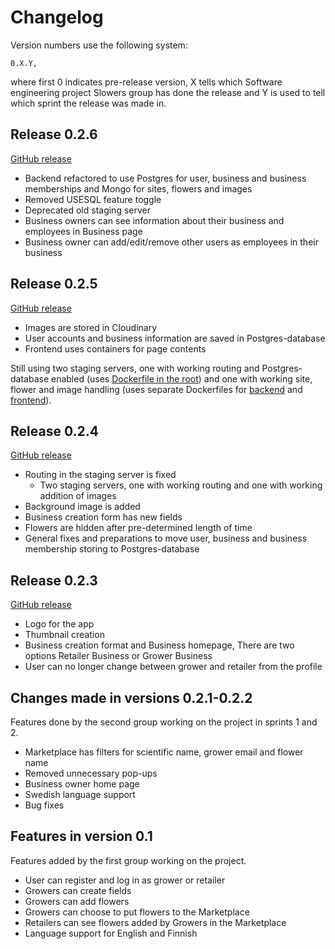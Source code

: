 # Changelog

Version numbers use the following system:

    0.X.Y,

where first 0 indicates pre-release version, X tells which Software engineering project Slowers group has done the release and Y is used to tell which sprint the release was made in.

## Release 0.2.6
[GitHub release](https://github.com/Slowers-Team/Slowers-App/releases/tag/v0.2.6)

- Backend refactored to use Postgres for user, business and business memberships and Mongo for sites, flowers and images
- Removed USESQL feature toggle
- Deprecated old staging server
- Business owners can see information about their business and employees in Business page
- Business owner can add/edit/remove other users as employees in their business

## Release 0.2.5
[GitHub release](https://github.com/Slowers-Team/Slowers-App/releases/tag/v0.2.5)

- Images are stored in Cloudinary
- User accounts and business information are saved in Postgres-database
- Frontend uses containers for page contents

Still using two staging servers, one with working routing and Postgres-database enabled (uses [Dockerfile in the root](../Dockerfile)) and one with working site, flower and image handling (uses separate Dockerfiles for [backend](../backend/Dockerfile) and [frontend](../frontend/Dockerfile)).

## Release 0.2.4
[GitHub release](https://github.com/Slowers-Team/Slowers-App/releases/tag/v0.2.4)

- Routing in the staging server is fixed
    - Two staging servers, one with working routing and one with working addition of images
- Background image is added
- Business creation form has new fields
- Flowers are hidden after pre-determined length of time
- General fixes and preparations to move user, business and business membership storing to Postgres-database

## Release 0.2.3
[GitHub release](https://github.com/Slowers-Team/Slowers-App/releases/tag/0.2.3)

- Logo for the app
- Thumbnail creation
- Business creation format and Business homepage, There are two options Retailer Business or Grower Business
- User can no longer change between grower and retailer from the profile

## Changes made in versions 0.2.1-0.2.2
Features done by the second group working on the project in sprints 1 and 2.

- Marketplace has filters for scientific name, grower email and flower name
- Removed unnecessary pop-ups
- Business owner home page
- Swedish language support
- Bug fixes

## Features in version 0.1
Features added by the first group working on the project.

- User can register and log in as grower or retailer
- Growers can create fields
- Growers can add flowers
- Growers can choose to put flowers to the Marketplace
- Retailers can see flowers added by Growers in the Marketplace
- Language support for English and Finnish
